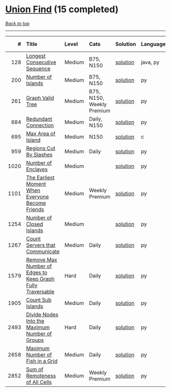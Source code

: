 # [Union Find](<https://leetcode.com/tag/Union-Find/>) (15 completed)

*[Back to top](<../../README.md>)*

------

|    # | Title                                                                                                                                                    | Level   | Cats                      | Solution                                                                              | Languages   | Date Complete   |
|-----:|:---------------------------------------------------------------------------------------------------------------------------------------------------------|:--------|:--------------------------|:--------------------------------------------------------------------------------------|:------------|:----------------|
|  128 | [Longest Consecutive Sequence](<https://leetcode.com/problems/longest-consecutive-sequence>)                                                             | Medium  | B75, N150                 | [solution](<../_128. Longest Consecutive Sequence.md>)                                | java, py    | Jun 13, 2024    |
|  200 | [Number of Islands](<https://leetcode.com/problems/number-of-islands>)                                                                                   | Medium  | B75, N150                 | [solution](<../_200. Number of Islands.md>)                                           | py          | Jun 17, 2024    |
|  261 | [Graph Valid Tree](<https://leetcode.com/problems/graph-valid-tree>)                                                                                     | Medium  | B75, N150, Weekly Premium | [solution](<../_261. Graph Valid Tree.md>)                                            | py          | Jan 29, 2025    |
|  684 | [Redundant Connection](<https://leetcode.com/problems/redundant-connection>)                                                                             | Medium  | Daily, N150               | [solution](<../_684. Redundant Connection.md>)                                        | py          | Jan 29, 2025    |
|  695 | [Max Area of Island](<https://leetcode.com/problems/max-area-of-island>)                                                                                 | Medium  | N150                      | [solution](<../_695. Max Area of Island.md>)                                          | c           | Jun 24, 2024    |
|  959 | [Regions Cut By Slashes](<https://leetcode.com/problems/regions-cut-by-slashes>)                                                                         | Medium  | Daily                     | [solution](<../_959. Regions Cut By Slashes.md>)                                      | py          | Aug 10, 2024    |
| 1020 | [Number of Enclaves](<https://leetcode.com/problems/number-of-enclaves>)                                                                                 | Medium  |                           | [solution](<../_1020. Number of Enclaves.md>)                                         | py          | Jun 26, 2024    |
| 1101 | [The Earliest Moment When Everyone Become Friends](<https://leetcode.com/problems/the-earliest-moment-when-everyone-become-friends>)                     | Medium  | Weekly Premium            | [solution](<../_1101. The Earliest Moment When Everyone Become Friends.md>)           | py          | Jul 04, 2024    |
| 1254 | [Number of Closed Islands](<https://leetcode.com/problems/number-of-closed-islands>)                                                                     | Medium  |                           | [solution](<../_1254. Number of Closed Islands.md>)                                   | py          | Jun 26, 2024    |
| 1267 | [Count Servers that Communicate](<https://leetcode.com/problems/count-servers-that-communicate>)                                                         | Medium  | Daily                     | [solution](<../_1267. Count Servers that Communicate.md>)                             | py          | Jan 23, 2025    |
| 1579 | [Remove Max Number of Edges to Keep Graph Fully Traversable](<https://leetcode.com/problems/remove-max-number-of-edges-to-keep-graph-fully-traversable>) | Hard    | Daily                     | [solution](<../_1579. Remove Max Number of Edges to Keep Graph Fully Traversable.md>) | py          | Jun 30, 2024    |
| 1905 | [Count Sub Islands](<https://leetcode.com/problems/count-sub-islands>)                                                                                   | Medium  | Daily                     | [solution](<../_1905. Count Sub Islands.md>)                                          | py          | Jun 24, 2024    |
| 2493 | [Divide Nodes Into the Maximum Number of Groups](<https://leetcode.com/problems/divide-nodes-into-the-maximum-number-of-groups>)                         | Hard    | Daily                     | [solution](<../_2493. Divide Nodes Into the Maximum Number of Groups.md>)             | py          | Jan 30, 2025    |
| 2658 | [Maximum Number of Fish in a Grid](<https://leetcode.com/problems/maximum-number-of-fish-in-a-grid>)                                                     | Medium  | Daily                     | [solution](<../_2658. Maximum Number of Fish in a Grid.md>)                           | py          | Jan 28, 2025    |
| 2852 | [Sum of Remoteness of All Cells](<https://leetcode.com/problems/sum-of-remoteness-of-all-cells>)                                                         | Medium  | Weekly Premium            | [solution](<../_2852. Sum of Remoteness of All Cells.md>)                             | py          | Jan 23, 2025    |